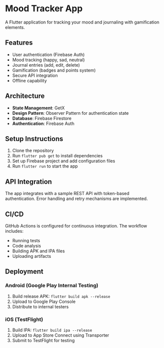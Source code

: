 # Mood Tracker App

A Flutter application for tracking your mood and journaling with gamification elements.

## Features

- User authentication (Firebase Auth)
- Mood tracking (happy, sad, neutral)
- Journal entries (add, edit, delete)
- Gamification (badges and points system)
- Secure API integration
- Offline capability

## Architecture

- **State Management**: GetX
- **Design Pattern**: Observer Pattern for authentication state
- **Database**: Firebase Firestore
- **Authentication**: Firebase Auth

## Setup Instructions

1. Clone the repository
2. Run `flutter pub get` to install dependencies
3. Set up Firebase project and add configuration files
4. Run `flutter run` to start the app

## API Integration

The app integrates with a sample REST API with token-based authentication. Error handling and retry mechanisms are implemented.

## CI/CD

GitHub Actions is configured for continuous integration. The workflow includes:
- Running tests
- Code analysis
- Building APK and IPA files
- Uploading artifacts

## Deployment

### Android (Google Play Internal Testing)
1. Build release APK: `flutter build apk --release`
2. Upload to Google Play Console
3. Distribute to internal testers

### iOS (TestFlight)
1. Build IPA: `flutter build ipa --release`
2. Upload to App Store Connect using Transporter
3. Submit to TestFlight for testing